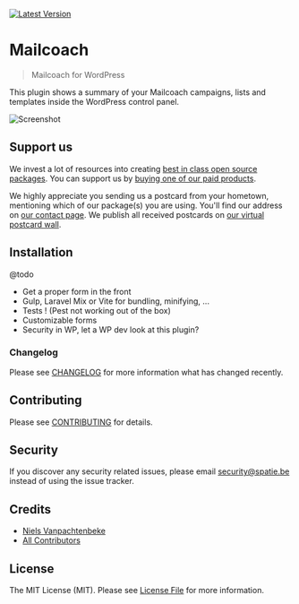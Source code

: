 [![Latest Version](https://img.shields.io/github/release/spatie/wordpress-mailcoach.svg?style=flat-square)](https://github.com/spatie/statamic-mailcoach/releases)

# Mailcoach

> Mailcoach for WordPress

This plugin shows a summary of your Mailcoach campaigns, lists and templates inside the WordPress control panel.

![Screenshot](./docs/screenshot.png)

## Support us

We invest a lot of resources into creating [best in class open source packages](https://spatie.be/open-source). You can support us by [buying one of our paid products](https://spatie.be/open-source/support-us).

We highly appreciate you sending us a postcard from your hometown, mentioning which of our package(s) you are using. You'll find our address on [our contact page](https://spatie.be/about-us). We publish all received postcards on [our virtual postcard wall](https://spatie.be/open-source/postcards).

## Installation

@todo

- Get a proper form in the front
- Gulp, Laravel Mix or Vite for bundling, minifying, ...
- Tests ! (Pest not working out of the box)
- Customizable forms
- Security in WP, let a WP dev look at this plugin?


### Changelog

Please see [CHANGELOG](CHANGELOG.md) for more information what has changed recently.

## Contributing

Please see [CONTRIBUTING](https://github.com/spatie/.github/blob/main/CONTRIBUTING.md) for details.

## Security

If you discover any security related issues, please email [security@spatie.be](mailto:security@spatie.be) instead of using the issue tracker.

## Credits

- [Niels Vanpachtenbeke](https://github.com/nielsvanp)
- [All Contributors](../../contributors)

## License

The MIT License (MIT). Please see [License File](LICENSE.md) for more information.
